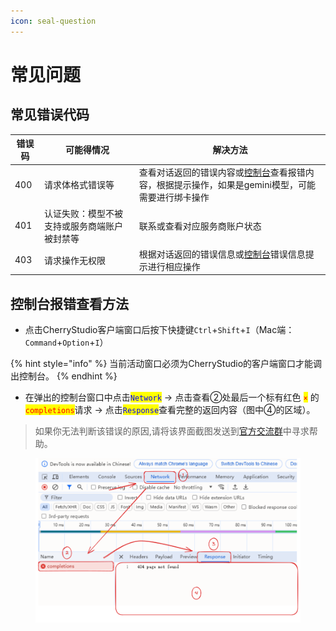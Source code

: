 ```yaml
---
icon: seal-question
---
```


# 常见问题

## 常见错误代码



| 错误码 | 可能得情况                  | 解决方法                                                                                                     |
| --- | ---------------------- | -------------------------------------------------------------------------------------------------------- |
| 400 | 请求体格式错误等               | 查看对话返回的错误内容或[控制台](questions.md#kong-zhi-tai-bao-cuo-cha-kan-fang-fa)查看报错内容，根据提示操作，如果是gemini模型，可能需要进行绑卡操作 |
| 401 | 认证失败：模型不被支持或服务商端账户被封禁等 | 联系或查看对应服务商账户状态                                                                                           |
| 403 | 请求操作无权限                | 根据对话返回的错误信息或[控制台](questions.md#kong-zhi-tai-bao-cuo-cha-kan-fang-fa)错误信息提示进行相应操作                         |





## 控制台报错查看方法

* 点击CherryStudio客户端窗口后按下快捷键`Ctrl`+`Shift`+`I`（Mac端：`Command`+`Option`+`I`）

{% hint style="info" %}
当前活动窗口必须为CherryStudio的客户端窗口才能调出控制台。
{% endhint %}

* 在弹出的控制台窗口中点击<mark style="color:blue;">`Network`</mark> → 点击查看②处最后一个标有红色 <mark style="color:red;">`×`</mark>  的<mark style="color:red;">`completions`</mark>请求 → 点击<mark style="color:blue;">`Response`</mark>查看完整的返回内容（图中④的区域）。

> 如果你无法判断该错误的原因,请将该界面截图发送到[官方交流群](https://t.me/CherryStudioAI)中寻求帮助。

<figure><img src="../.gitbook/assets/image.png" alt=""><figcaption></figcaption></figure>

